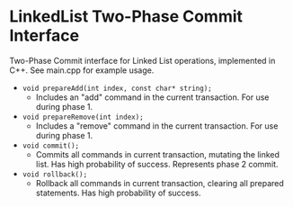 # LinkedList Two-Phase Commit Interface

Two-Phase Commit interface for Linked List operations, implemented in C++. See main.cpp for example usage.

- `void prepareAdd(int index, const char* string);`
  - Includes an "add" command in the current transaction. For use during phase 1.
- `void prepareRemove(int index);`
  - Includes a "remove" command in the current transaction. For use during phase 1.
- `void commit();`
  - Commits all commands in current transaction, mutating the linked list. Has high probability of success. Represents phase 2 commit.
- `void rollback();`
  - Rollback all commands in current transaction, clearing all prepared statements. Has high probability of success.
